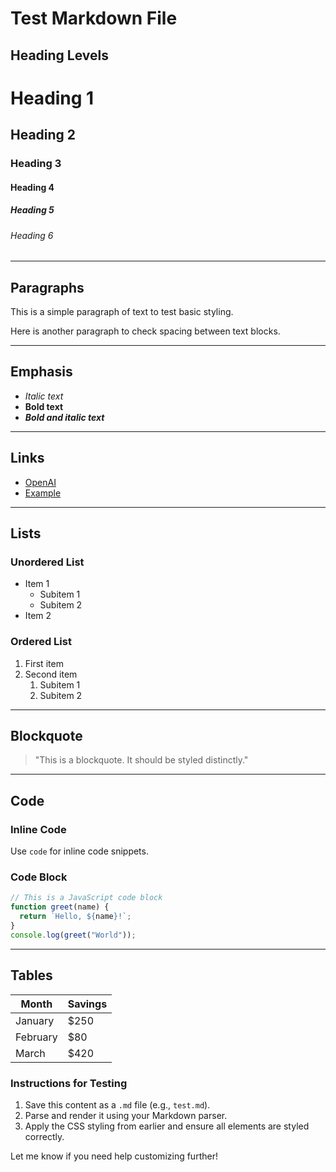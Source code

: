 # Test Markdown File

## Heading Levels

# Heading 1

## Heading 2

### Heading 3

#### Heading 4

##### Heading 5

###### Heading 6

---

## Paragraphs

This is a simple paragraph of text to test basic styling.

Here is another paragraph to check spacing between text blocks.

---

## Emphasis

- _Italic text_
- **Bold text**
- **_Bold and italic text_**

---

## Links

- [OpenAI](https://openai.com)
- [Example](https://example.com)

---

## Lists

### Unordered List

- Item 1
  - Subitem 1
  - Subitem 2
- Item 2

### Ordered List

1. First item
2. Second item
   1. Subitem 1
   2. Subitem 2

---

## Blockquote

> "This is a blockquote. It should be styled distinctly."

---

## Code

### Inline Code

Use `code` for inline code snippets.

### Code Block

```javascript
// This is a JavaScript code block
function greet(name) {
  return `Hello, ${name}!`;
}
console.log(greet("World"));
```

---

## Tables

| Month    | Savings |
| -------- | ------- |
| January  | $250    |
| February | $80     |
| March    | $420    |


### Instructions for Testing
1. Save this content as a `.md` file (e.g., `test.md`).
2. Parse and render it using your Markdown parser.
3. Apply the CSS styling from earlier and ensure all elements are styled correctly.

Let me know if you need help customizing further!